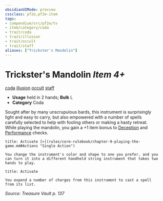 ```yaml
---
obsidianUIMode: preview
cssclass: pf2e,pf2e-item
tags:
- compendium/src/pf2e/tv
- item/category/coda
- trait/coda
- trait/illusion
- trait/occult
- trait/staff
aliases: ["Trickster's Mandolin"]
---
```

# Trickster's Mandolin *Item 4+*  
[coda](rules/traits/coda-tv.md)  [illusion](rules/traits/illusion.md)  [occult](rules/traits/occult.md)  [staff](rules/traits/staff.md)  

- **Usage** held in 2 hands; **Bulk** L
- **Category** Coda

Sought after by many unscrupulous bards, this instrument is surprisingly light and easy to carry, but also empowered with a number of spells carefully selected to help with fooling others or making a hasty retreat. While playing the mandolin, you gain a +1 item bonus to [Deception](compendium/skills.md#Deception) and [Performance](compendium/skills.md#Performance) checks.

```ad-embed-ability
title: Activate [>](rules/core-rulebook/chapter-9-playing-the-game.md#Actions "Single Action")

You change the instrument's color and shape to one you prefer, and you can turn it into a different handheld string instrument that takes two hands to play.
```

```ad-embed-ability
title: Activate

You expend a number of charges from this instrument to cast a spell from its list.
```

*Source: Treasure Vault p. 137*